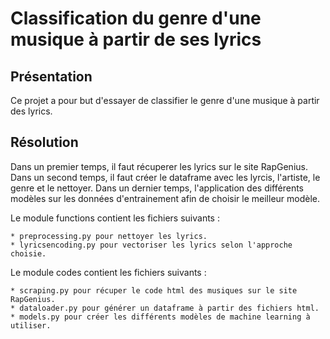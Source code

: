 # Classification du genre d'une musique à partir de ses lyrics

## Présentation

Ce projet a pour but d'essayer de classifier le genre d'une musique à partir des lyrics. 


## Résolution

Dans un premier temps, il faut récuperer les lyrics sur le site RapGenius.
Dans un second temps, il faut créer le dataframe avec les lyrcis, l'artiste, le genre et le nettoyer.
Dans un dernier temps, l'application des différents modèles sur les données d'entrainement afin de choisir le meilleur modèle.

Le module functions contient les fichiers suivants : 

    * preprocessing.py pour nettoyer les lyrics.
    * lyricsencoding.py pour vectoriser les lyrics selon l'approche choisie.

Le module codes contient les fichiers suivants :

    * scraping.py pour récuper le code html des musiques sur le site RapGenius.
    * dataloader.py pour générer un dataframe à partir des fichiers html.
    * models.py pour créer les différents modèles de machine learning à utiliser.
    